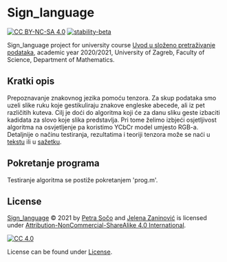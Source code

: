 # Sign_language

[![CC BY-NC-SA 4.0][cc-shield]][cc]
[![stability-beta](https://img.shields.io/badge/stability-beta-33bbff.svg)](https://github.com/mkenney/software-guides/blob/master/STABILITY-BADGES.md#beta)


Sign_language project for university course [Uvod u složeno pretraživanje podataka](http://www.pmf.unizg.hr/math/predmet/uuspp_a), academic year 2020/2021, University of Zagreb, Faculty of Science, Department of Mathematics.

## Kratki opis 
Prepoznavanje znakovnog jezika pomoću tenzora. Za skup podataka smo uzeli slike ruku koje gestikuliraju znakove engleske abecede, ali iz pet različitih kuteva. Cilj je doći do algoritma koji će za danu sliku geste izbaciti kadidata za slovo koje slika predstavlja. Pri tome želimo izbjeći osjetljivost algoritma na osvjetljenje pa koristimo YCbCr model umjesto RGB-a. 
Detaljnije o načinu testiranja, rezultatima i teoriji tenzora može se naći u [tekstu](https://github.com/sopetra/sign_language/blob/main/Prepoznavanje%20znakovnog%20jezika%20pomo%C4%87u%20tenzora.pdf) ili u [sažetku](https://github.com/sopetra/sign_language/blob/main/Prezentacija.pdf).

## Pokretanje programa
Testiranje algoritma se postiže pokretanjem 'prog.m'.

## License
  
 [Sign_language](https://github.com/sopetra/sign_language) © 2021 by [Petra Sočo](https://github.com/sopetra) and [Jelena Zaninović](https://github.com/jelzani) is licensed under [Attribution-NonCommercial-ShareAlike 4.0 International][cc].

[![CC 4.0][cc-image]][cc]


[cc]: https://creativecommons.org/licenses/by-nc-sa/4.0/?ref=chooser-v1
[cc-image]: https://licensebuttons.net/l/by-nc-sa/4.0/88x31.png
[cc-shield]: https://img.shields.io/badge/License-CC%20BY--SA%204.0-lightgrey.svg


License can be found under [License](LICENSE).
